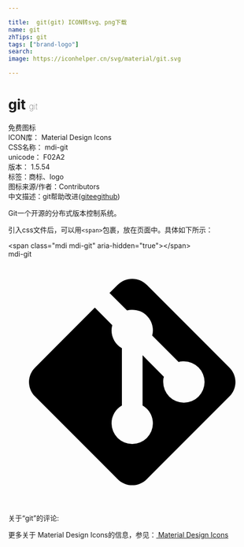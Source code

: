 ```yaml
---

title:  git(git) ICON转svg、png下载
name: git
zhTips: git
tags: ["brand-logo"]
search: 
image: https://iconhelper.cn/svg/material/git.svg

---
```


# git  <small style="font-size: 60%;font-weight: 100">git</small>


<div class="detail-page">
<p>
<span><span class="badge-success badge">免费图标</span> </span>
<br/>
<span>
ICON库：
<span class="badge-secondary badge">Material Design Icons</span> 
</span>
<br/>
<span>
CSS名称：
<span class="badge-secondary badge">mdi-git</span> 
</span>
<br/>
<span>
unicode：
<span class="badge-secondary badge">F02A2</span> 
<copy-btn content='F02A2' btn-title=""></copy-btn>
<copy-btn :content='String.fromCodePoint(parseInt("F02A2", 16))' btn-title="复制U"></copy-btn>
</span>
<br/>
<span>
版本：
<span class="badge-secondary badge">1.5.54</span> 
</span><br/><span>标签：<span class="badge-light badge"><router-link to="/tags/brand-logo.html">商标、logo</router-link></span></span>
<br/>
<span>图标来源/作者：<span class="badge-light badge">Contributors</span></span> 
<br/>
<span class="zh-detail">中文描述：<span class="badge-primary badge">git</span><span class="help-link"><span>帮助改进</span>(<a href="https://gitee.com/liuwave/icon-helper/edit/master/json/material/git.json" target="_blank" rel="noopener noreferrer">gitee</a><a href="https://github.com/liuwave/icon-helper/edit/master/json/material/git.json" target="_blank" rel="noopener noreferrer">github</a></span>)</span><br/>
</p>
</div><div class="description description alert alert-light">Git一个开源的分布式版本控制系统。</div>
<div class="alert alert-dark">
  <i class="mdi mdi-git mdi-48px"></i>
  <i class="mdi mdi-git mdi-36px"></i>
  <i class="mdi mdi-git mdi-24px"></i>
  <i class="mdi mdi-git mdi-18px"></i>
</div>
<div>
  <p>引入css文件后，可以用<code>&lt;span&gt;</code>包裹，放在页面中。具体如下所示：    
  </p>
  <div class="alert alert-primary" style="font-size: 14px">
    &lt;span class="mdi mdi-git" aria-hidden="true"&gt;&lt;/span&gt;
    <copy-btn content='<span class="mdi mdi-git" aria-hidden="true"></span>'></copy-btn>
  </div>
  <div class="alert alert-secondary">
    <i class="mdi mdi-git"
    style="font-size: 24px"
    aria-hidden="true"></i> mdi-git
    <copy-btn content="mdi-git" btn-title="复制图标名称"></copy-btn>
  </div>
</div>
<div id="svg" class="svg-wrap">
<svg xmlns="http://www.w3.org/2000/svg" viewBox="0 0 24 24"><path d="M2.6,10.59L8.38,4.8L10.07,6.5C9.83,7.35 10.22,8.28 11,8.73V14.27C10.4,14.61 10,15.26 10,16A2,2 0 0,0 12,18A2,2 0 0,0 14,16C14,15.26 13.6,14.61 13,14.27V9.41L15.07,11.5C15,11.65 15,11.82 15,12A2,2 0 0,0 17,14A2,2 0 0,0 19,12A2,2 0 0,0 17,10C16.82,10 16.65,10 16.5,10.07L13.93,7.5C14.19,6.57 13.71,5.55 12.78,5.16C12.35,5 11.9,4.96 11.5,5.07L9.8,3.38L10.59,2.6C11.37,1.81 12.63,1.81 13.41,2.6L21.4,10.59C22.19,11.37 22.19,12.63 21.4,13.41L13.41,21.4C12.63,22.19 11.37,22.19 10.59,21.4L2.6,13.41C1.81,12.63 1.81,11.37 2.6,10.59Z" /></svg>
</div>
<detail full-name='mdi-git'></detail>
<div>
<p>关于“git”的评论:</p>
</div>
<Vssue title="关于“git”的评论" ></Vssue>    
<div><p>更多关于 Material Design Icons的信息，参见：<a target="_blank" href="https://iconhelper.cn/material.html"> Material Design Icons</a>
</p></div>
